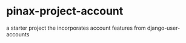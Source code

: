 pinax-project-account
=====================

a starter project the incorporates account features from django-user-accounts